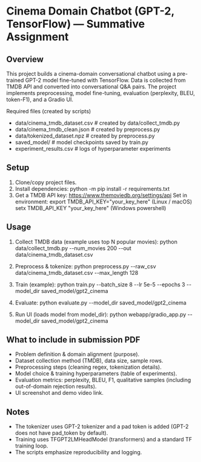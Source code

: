 # Cinema Domain Chatbot (GPT-2, TensorFlow) — Summative Assignment

Overview
--------
This project builds a cinema-domain conversational chatbot using a pre-trained GPT-2 model fine-tuned with TensorFlow. Data is collected from TMDB API and converted into conversational Q&A pairs. The project implements preprocessing, model fine-tuning, evaluation (perplexity, BLEU, token-F1), and a Gradio UI.

Required files (created by scripts)
- data/cinema_tmdb_dataset.csv   # created by data/collect_tmdb.py
- data/cinema_tmdb_clean.json   # created by preprocess.py
- data/tokenized_dataset.npz    # created by preprocess.py
- saved_model/                   # model checkpoints saved by train.py
- experiment_results.csv         # logs of hyperparameter experiments

Setup
-----
1. Clone/copy project files.
2. Install dependencies:
   python -m pip install -r requirements.txt
3. Get a TMDB API key: https://www.themoviedb.org/settings/api
   Set in environment:
   export TMDB_API_KEY="your_key_here"     (Linux / macOS)
   setx TMDB_API_KEY "your_key_here"      (Windows powershell)

Usage
-----
1. Collect TMDB data (example uses top N popular movies):
   python data/collect_tmdb.py --num_movies 200 --out data/cinema_tmdb_dataset.csv

2. Preprocess & tokenize:
   python preprocess.py --raw_csv data/cinema_tmdb_dataset.csv --max_length 128

3. Train (example):
   python train.py --batch_size 8 --lr 5e-5 --epochs 3 --model_dir saved_model/gpt2_cinema

4. Evaluate:
   python evaluate.py --model_dir saved_model/gpt2_cinema

5. Run UI (loads model from model_dir):
   python webapp/gradio_app.py --model_dir saved_model/gpt2_cinema

What to include in submission PDF
--------------------------------
- Problem definition & domain alignment (purpose).
- Dataset collection method (TMDB), data size, sample rows.
- Preprocessing steps (cleaning regex, tokenization details).
- Model choice & training hyperparameters (table of experiments).
- Evaluation metrics: perplexity, BLEU, F1, qualitative samples (including out-of-domain rejection results).
- UI screenshot and demo video link.

Notes
-----
- The tokenizer uses GPT-2 tokenizer and a pad token is added (GPT-2 does not have pad_token by default).
- Training uses TFGPT2LMHeadModel (transformers) and a standard TF training loop.
- The scripts emphasize reproducibility and logging.

